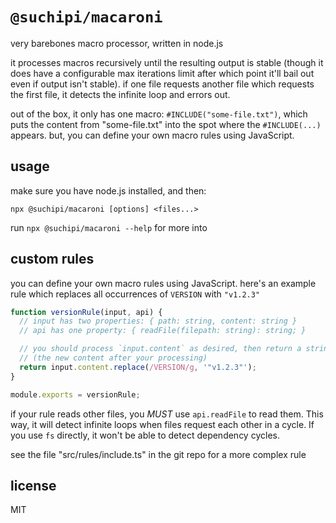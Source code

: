 # `@suchipi/macaroni`

very barebones macro processor, written in node.js

it processes macros recursively until the resulting output is stable (though it does have a configurable max iterations limit after which point it'll bail out even if output isn't stable). if one file requests another file which requests the first file, it detects the infinite loop and errors out.

out of the box, it only has one macro: `#INCLUDE("some-file.txt")`, which puts the content from "some-file.txt" into the spot where the `#INCLUDE(...)` appears. but, you can define your own macro rules using JavaScript.

## usage

make sure you have node.js installed, and then:

```
npx @suchipi/macaroni [options] <files...>
```

run `npx @suchipi/macaroni --help` for more into

## custom rules

you can define your own macro rules using JavaScript. here's an example rule which replaces all occurrences of `VERSION` with `"v1.2.3"`

```js
function versionRule(input, api) {
  // input has two properties: { path: string, content: string }
  // api has one property: { readFile(filepath: string): string; }

  // you should process `input.content` as desired, then return a string
  // (the new content after your processing)
  return input.content.replace(/VERSION/g, '"v1.2.3"');
}

module.exports = versionRule;
```

if your rule reads other files, you _MUST_ use `api.readFile` to read them. This way, it will detect infinite loops when files request each other in a cycle. If you use `fs` directly, it won't be able to detect dependency cycles.

see the file "src/rules/include.ts" in the git repo for a more complex rule

## license

MIT

